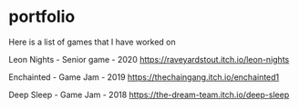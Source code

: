 # portfolio

Here is a list of games that I have worked on

Leon Nights - Senior game - 2020
https://raveyardstout.itch.io/leon-nights

Enchainted - Game Jam - 2019
https://thechaingang.itch.io/enchainted1

Deep Sleep - Game Jam - 2018
https://the-dream-team.itch.io/deep-sleep
